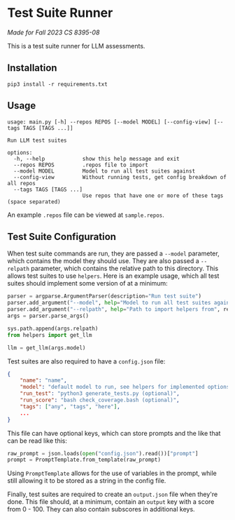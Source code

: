 # Test Suite Runner
*Made for Fall 2023 CS 8395-08*

This is a test suite runner for LLM assessments. 

## Installation

```
pip3 install -r requirements.txt
```

## Usage

```
usage: main.py [-h] --repos REPOS [--model MODEL] [--config-view] [--tags TAGS [TAGS ...]]

Run LLM test suites

options:
  -h, --help            show this help message and exit
  --repos REPOS         .repos file to import
  --model MODEL         Model to run all test suites against
  --config-view         Without running tests, get config breakdown of all repos
  --tags TAGS [TAGS ...]
                        Use repos that have one or more of these tags (space separated)
```

An example `.repos` file can be viewed at `sample.repos`.

## Test Suite Configuration

When test suite commands are run, they are passed a `--model` parameter, which contains the model they should use. They are also passed a `--relpath` parameter, which contains the relative path to this directory. This allows test suites to use `helpers`. Here is an example usage, which all test suites should implement some version of at a minimum:

```py
parser = argparse.ArgumentParser(description="Run test suite")
parser.add_argument("--model", help="Model to run all test suites against", required=True)
parser.add_argument("--relpath", help="Path to import helpers from", required=True)
args = parser.parse_args()

sys.path.append(args.relpath)
from helpers import get_llm

llm = get_llm(args.model)
```

Test suites are also required to have a `config.json` file:
```json
{
    "name": "name",
    "model": "default model to run, see helpers for implemented options",
    "run_test": "python3 generate_tests.py (optional)",
    "run_score": "bash check_coverage.bash (optional)",
    "tags": ["any", "tags", "here"],
    ...
}
```

This file can have optional keys, which can store prompts and the like that can be read like this:
```py
raw_prompt = json.loads(open("config.json").read())["prompt"]
prompt = PromptTemplate.from_template(raw_prompt)
```

Using `PromptTemplate` allows for the use of variables in the prompt, while still allowing it to be stored as a string in the config file.

Finally, test suites are required to create an `output.json` file when they're done. This file should, at a minimum, contain an `output` key with a score from 0 - 100. They can also contain subscores in additional keys.